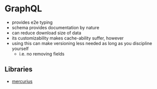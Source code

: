 # GraphQL

- provides e2e typing
- schema provides documentation by nature
- can reduce download size of data
- its customizability makes cache-ability suffer, however
- using this can make versioning less needed as long as you discipline yourself
  - i.e. no removing fields

## Libraries
- [mercurius](https://github.com/mercurius-js/mercurius)